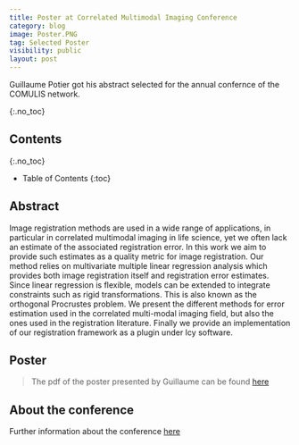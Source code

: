 ```yaml
---
title: Poster at Correlated Multimodal Imaging Conference
category: blog
image: Poster.PNG
tag: Selected Poster
visibility: public
layout: post
---
```


Guillaume Potier got his abstract selected for the annual confernce of the COMULIS network.


{:.no_toc}


## Contents
{:.no_toc}

* Table of Contents
{:toc}

## Abstract
Image registration methods are used in a wide range of applications, in particular in correlated multimodal imaging in life science, yet we often lack an estimate of the associated registration error. In this work we aim to provide such estimates as a quality metric for image registration. Our method relies on multivariate multiple linear regression analysis which provides both image registration itself and registration error estimates. Since linear regression is flexible, models can be extended to integrate constraints such as rigid transformations. This is also known as the orthogonal Procrustes problem. We present the different methods for error estimation used in the correlated multi-modal imaging field, but also the ones used in the registration literature. Finally we provide an implementation of our registration framework as a plugin under Icy software.

## Poster
> The pdf of the poster presented by Guillaume can be found [here](https://hal.archives-ouvertes.fr/hal-02744368/document)

## About the conference
Further information about the conference [here](https://www.comulis.eu/comulis-conference-vienna) 